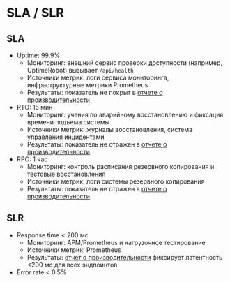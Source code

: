 # SLA / SLR

## SLA
- Uptime: 99.9%
  - Мониторинг: внешний сервис проверки доступности (например, UptimeRobot) вызывает `/api/health`
  - Источники метрик: логи сервиса мониторинга, инфраструктурные метрики Prometheus
  - Результаты: показатель не покрыт в [отчете о производительности](performance_report.md)
- RTO: 15 мин
  - Мониторинг: учения по аварийному восстановлению и фиксация времени подъема системы
  - Источники метрик: журналы восстановления, система управления инцидентами
  - Результаты: показатель не отражен в [отчете о производительности](performance_report.md)
- RPO: 1 час
  - Мониторинг: контроль расписания резервного копирования и тестовые восстановления
  - Источники метрик: логи системы резервного копирования
  - Результаты: показатель не отражен в [отчете о производительности](performance_report.md)

## SLR
- Response time < 200 мс
  - Мониторинг: APM/Prometheus и нагрузочное тестирование
  - Источники метрик: Prometheus
  - Результаты: [отчет о производительности](performance_report.md) фиксирует латентность <200 мс для всех эндпоинтов
- Error rate < 0.5%

